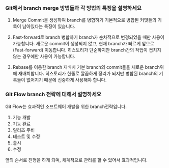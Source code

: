 ### Git에서 branch merge 방법들과 각 방법의 특징을 설명하세요

1. Merge Commit을 생성하여 branch를 병합하기
    기본적으로 병합된 커밋들의 기록이 남아있다는 특징이 있습니다.

2. Fast-forward로 branch 병합하기
    branch가 순차적으로 변경되었을 때만 사용이 가능합니다.
    새로운 commit이 생성되지 않고, 현재 branch가 빠르게 앞으로(Fast-forward) 이동합니다.
    히스토리가 단순하지만 branch간의 작업이 겹치지 않는 경우에만 사용이 가능합니다.

3. Rebase를 이용한 branch 재배치
    기본 branch의 commit들을 새로운 branch위에 재배치합니다.
    히스토리가 한줄로 깔끔하게 정리가 되지만 병합된 branch의 기록들이 없어지기 때문에 신중하게 사용해야 합니다.

### Git Flow branch 전략에 대해서 설명하세요

Git Flow는 효과적인 소프트웨어 개발을 위한 branch전략입니다.

1. 기능 개발
2. 기능 완료
3. 릴리즈 주비
4. 테스트 및 수정
5. 출시
6. 수정

앞의 순서로 진행을 하게 되며, 체계적으로 관리를 할 수 있어서 효과적입니다.
